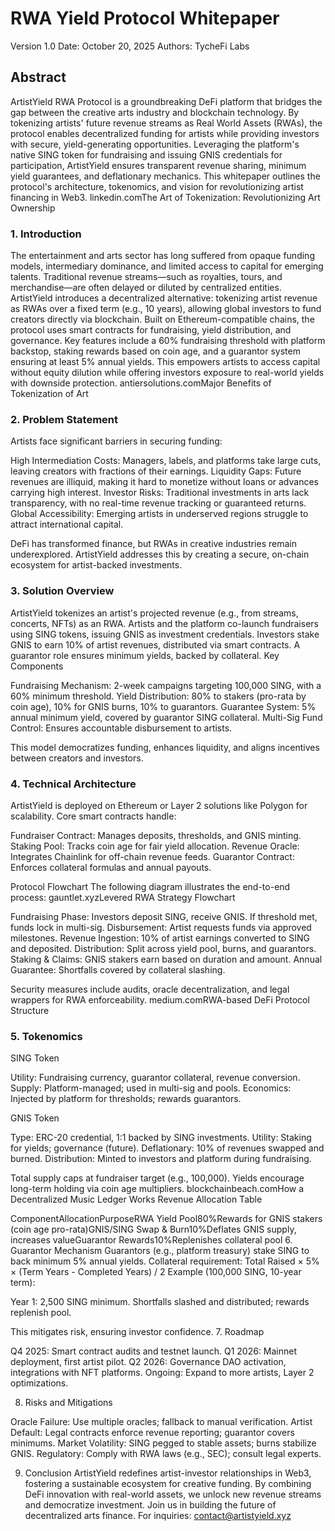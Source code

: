 # RWA Yield Protocol Whitepaper
Version 1.0
Date: October 20, 2025
Authors: TycheFi Labs

## Abstract
ArtistYield RWA Protocol is a groundbreaking DeFi platform that bridges the gap between the creative arts industry and blockchain technology. By tokenizing artists' future revenue streams as Real World Assets (RWAs), the protocol enables decentralized funding for artists while providing investors with secure, yield-generating opportunities. Leveraging the platform's native SING token for fundraising and issuing GNIS credentials for participation, ArtistYield ensures transparent revenue sharing, minimum yield guarantees, and deflationary mechanics. This whitepaper outlines the protocol's architecture, tokenomics, and vision for revolutionizing artist financing in Web3.
linkedin.comThe Art of Tokenization: Revolutionizing Art Ownership

### 1. Introduction
The entertainment and arts sector has long suffered from opaque funding models, intermediary dominance, and limited access to capital for emerging talents. Traditional revenue streams—such as royalties, tours, and merchandise—are often delayed or diluted by centralized entities. ArtistYield introduces a decentralized alternative: tokenizing artist revenue as RWAs over a fixed term (e.g., 10 years), allowing global investors to fund creators directly via blockchain.
Built on Ethereum-compatible chains, the protocol uses smart contracts for fundraising, yield distribution, and governance. Key features include a 60% fundraising threshold with platform backstop, staking rewards based on coin age, and a guarantor system ensuring at least 5% annual yields. This empowers artists to access capital without equity dilution while offering investors exposure to real-world yields with downside protection.
antiersolutions.comMajor Benefits of Tokenization of Art

### 2. Problem Statement
Artists face significant barriers in securing funding:

High Intermediation Costs: Managers, labels, and platforms take large cuts, leaving creators with fractions of their earnings.
Liquidity Gaps: Future revenues are illiquid, making it hard to monetize without loans or advances carrying high interest.
Investor Risks: Traditional investments in arts lack transparency, with no real-time revenue tracking or guaranteed returns.
Global Accessibility: Emerging artists in underserved regions struggle to attract international capital.

DeFi has transformed finance, but RWAs in creative industries remain underexplored. ArtistYield addresses this by creating a secure, on-chain ecosystem for artist-backed investments.

### 3. Solution Overview
ArtistYield tokenizes an artist's projected revenue (e.g., from streams, concerts, NFTs) as an RWA. Artists and the platform co-launch fundraisers using SING tokens, issuing GNIS as investment credentials. Investors stake GNIS to earn 10% of artist revenues, distributed via smart contracts. A guarantor role ensures minimum yields, backed by collateral.
Key Components

Fundraising Mechanism: 2-week campaigns targeting 100,000 SING, with a 60% minimum threshold.
Yield Distribution: 80% to stakers (pro-rata by coin age), 10% for GNIS burns, 10% to guarantors.
Guarantee System: 5% annual minimum yield, covered by guarantor SING collateral.
Multi-Sig Fund Control: Ensures accountable disbursement to artists.

This model democratizes funding, enhances liquidity, and aligns incentives between creators and investors.

### 4. Technical Architecture
ArtistYield is deployed on Ethereum or Layer 2 solutions like Polygon for scalability. Core smart contracts handle:

Fundraiser Contract: Manages deposits, thresholds, and GNIS minting.
Staking Pool: Tracks coin age for fair yield allocation.
Revenue Oracle: Integrates Chainlink for off-chain revenue feeds.
Guarantor Contract: Enforces collateral formulas and annual payouts.

Protocol Flowchart
The following diagram illustrates the end-to-end process:
gauntlet.xyzLevered RWA Strategy Flowchart

Fundraising Phase: Investors deposit SING, receive GNIS. If threshold met, funds lock in multi-sig.
Disbursement: Artist requests funds via approved milestones.
Revenue Ingestion: 10% of artist earnings converted to SING and deposited.
Distribution: Split across yield pool, burns, and guarantors.
Staking & Claims: GNIS stakers earn based on duration and amount.
Annual Guarantee: Shortfalls covered by collateral slashing.

Security measures include audits, oracle decentralization, and legal wrappers for RWA enforceability.
medium.comRWA-based DeFi Protocol Structure

### 5. Tokenomics
SING Token

Utility: Fundraising currency, guarantor collateral, revenue conversion.
Supply: Platform-managed; used in multi-sig and pools.
Economics: Injected by platform for thresholds; rewards guarantors.

GNIS Token

Type: ERC-20 credential, 1:1 backed by SING investments.
Utility: Staking for yields; governance (future).
Deflationary: 10% of revenues swapped and burned.
Distribution: Minted to investors and platform during fundraising.

Total supply caps at fundraiser target (e.g., 100,000). Yields encourage long-term holding via coin age multipliers.
blockchainbeach.comHow a Decentralized Music Ledger Works
Revenue Allocation Table

























ComponentAllocationPurposeRWA Yield Pool80%Rewards for GNIS stakers (coin age pro-rata)GNIS/SING Swap & Burn10%Deflates GNIS supply, increases valueGuarantor Rewards10%Replenishes collateral pool
6. Guarantor Mechanism
Guarantors (e.g., platform treasury) stake SING to back minimum 5% annual yields. Collateral requirement:
Total Raised × 5% × (Term Years - Completed Years) / 2
Example (100,000 SING, 10-year term):

Year 1: 2,500 SING minimum.
Shortfalls slashed and distributed; rewards replenish pool.

This mitigates risk, ensuring investor confidence.
7. Roadmap

Q4 2025: Smart contract audits and testnet launch.
Q1 2026: Mainnet deployment, first artist pilot.
Q2 2026: Governance DAO activation, integrations with NFT platforms.
Ongoing: Expand to more artists, Layer 2 optimizations.

8. Risks and Mitigations

Oracle Failure: Use multiple oracles; fallback to manual verification.
Artist Default: Legal contracts enforce revenue reporting; guarantor covers minimums.
Market Volatility: SING pegged to stable assets; burns stabilize GNIS.
Regulatory: Comply with RWA laws (e.g., SEC); consult legal experts.

9. Conclusion
ArtistYield redefines artist-investor relationships in Web3, fostering a sustainable ecosystem for creative funding. By combining DeFi innovation with real-world assets, we unlock new revenue streams and democratize investment. Join us in building the future of decentralized arts finance.
For inquiries: contact@artistyield.xyz